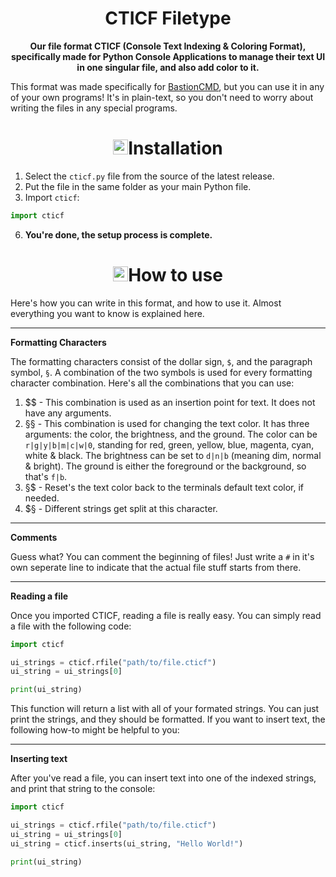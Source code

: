<h1 align="center">CTICF Filetype</h1>
<p align="center"><strong>Our file format CTICF (Console Text Indexing & Coloring Format), specifically made for Python Console Applications to manage their text UI in one singular file, and also add color to it.</strong></p>

This format was made specifically for [BastionCMD](https://www.github.com/BastionMC/BastionCMD), but you can use it in any of your own programs! It's in plain-text, so you don't need to worry about writing the files in any special programs.

<h1 align="center"><img image-rendering="pixelated" height="24px" width="24px" src="graphics/Installation.png">Installation</h1>

1. Select the `cticf.py` file from the source of the latest release.
2. Put the file in the same folder as your main Python file.
3. Import `cticf`:
```py
import cticf
```
6. **You're done, the setup process is complete.**

<h1 align="center"><img image-rendering="pixelated" height="24px" width="24px" src="graphics/How_to_use.png">How to use</h1>
Here's how you can write in this format, and how to use it. Almost everything you want to know is explained here.

---

**Formatting Characters**

The formatting characters consist of the dollar sign, `$`, and the paragraph symbol, `§`. A combination of the two symbols is used for every formatting character combination. Here's all the combinations that you can use:

1. $$ - This combination is used as an insertion point for text. It does not have any arguments.
2. §§ - This combination is used for changing the text color. It has three arguments: the color, the brightness, and the ground. The color can be `r|g|y|b|m|c|w|0`, standing for red, green, yellow, blue, magenta, cyan, white & black. The brightness can be set to `d|n|b` (meaning dim, normal & bright). The ground is either the foreground or the background, so that's `f|b`.
3. §$ - Reset's the text color back to the terminals default text color, if needed.
4. $§ - Different strings get split at this character.
   
---

**Comments**

Guess what? You can comment the beginning of files! Just write a `#` in it's own seperate line to indicate that the actual file stuff starts from there.
 
---

**Reading a file**

Once you imported CTICF, reading a file is really easy. You can simply read a file with the following code:

```py
import cticf

ui_strings = cticf.rfile("path/to/file.cticf")
ui_string = ui_strings[0]

print(ui_string)
```

This function will return a list with all of your formated strings. You can just print the strings, and they should be formatted. If you want to insert text, the following how-to might be helpful to you:

---

**Inserting text**

After you've read a file, you can insert text into one of the indexed strings, and print that string to the console:

```py
import cticf

ui_strings = cticf.rfile("path/to/file.cticf")
ui_string = ui_strings[0]
ui_string = cticf.inserts(ui_string, "Hello World!")

print(ui_string)
```

